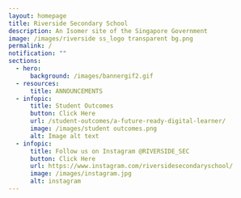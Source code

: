 ```yaml
---
layout: homepage
title: Riverside Secondary School
description: An Isomer site of the Singapore Government
image: /images/riverside ss_logo transparent bg.png
permalink: /
notification: ""
sections:
  - hero:
      background: /images/bannergif2.gif
  - resources:
      title: ANNOUNCEMENTS
  - infopic:
      title: Student Outcomes
      button: Click Here
      url: /student-outcomes/a-future-ready-digital-learner/
      image: /images/student outcomes.png
      alt: Image alt text
  - infopic:
      title: Follow us on Instagram @RIVERSIDE_SEC
      button: Click Here
      url: https://www.instagram.com/riversidesecondaryschool/
      image: /images/instagram.jpg
      alt: instagram
---
```

